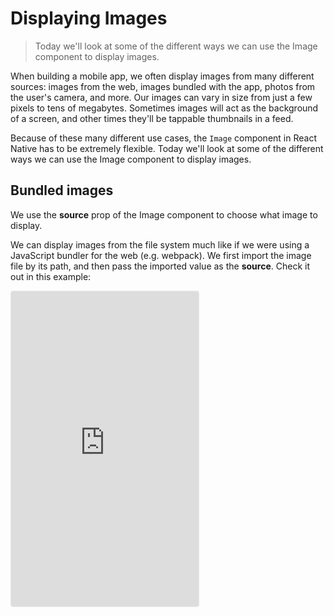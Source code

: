 # Displaying Images

> Today we'll look at some of the different ways we can use the Image component to display images.

When building a mobile app, we often display images from many different sources: images from the web, images bundled with the app, photos from the user's camera, and more. Our images can vary in size from just a few pixels to tens of megabytes. Sometimes images will act as the background of a screen, and other times they'll be tappable thumbnails in a feed.

Because of these many different use cases, the `Image` component in React Native has to be extremely flexible. Today we'll look at some of the different ways we can use the Image component to display images.

## Bundled images

We use the **source** prop of the Image component to choose what image to display.

We can display images from the file system much like if we were using a JavaScript bundler for the web (e.g. webpack). We first import the image file by its path, and then pass the imported value as the **source**. Check it out in this example:

<iframe src="https://snack.expo.io/embedded/@dabbott/bundled-image?preview=true&platform=web" style="height: 36em;border:1px solid rgba(0,0,0,.08);border-radius:4px;background:center no-repeat url('https://i.imgur.com/5apDm5w.gif'), #fafafa;" />

In production, the React Native packager will include this image in our app bundle so that it loads directly from the device, even if the device isn't connected to the internet.

If we include multiple versions of the same image for phones with different screen resolutions, we should name them e.g. myImage.png, myImage.png@2x, and myImage.png@3x. The React Native packager will include them all in our app bundle, and the Image component will automatically choose the best version.

Note that if we don't set the width and height of the Image component (in this case we set them both to 200 in a style), it will automatically use the intrinsic dimensions of the image⁠ data. However, this only works for bundled images — the React Native packager measures the image at _compile time_ and includes its dimensions in the metadata associated with the image.

## Images from the web

While we sometimes bundle a handful of images into our app, the majority of the images we display are typically hosted on the web. To display images from the web, we pass an _object_ to the **source prop**, containing a **uri**.

Here's an example:

<iframe src="https://snack.expo.io/embedded/@dabbott/image-on-the-web?preview=true&platform=web" style="height: 40em;border:1px solid rgba(0,0,0,.08);border-radius:4px;background:center no-repeat url('https://i.imgur.com/5apDm5w.gif'), #fafafa;" />

In this case, the image data will be downloaded from the URI when the Image component is rendered for the first time.

Here, the image's intrinsic dimensions are unknown at compile-time, so we must control the Image component's size through styles. In the previous example we set a **width** and **height**, but we could also rely on other flexbox properties, like flex. Here's the same example, but now we stretch the image to fill the entire screen:

<iframe src="https://snack.expo.io/embedded/@dabbott/image-on-the-web-fullscreen?preview=true&platform=web" style="height: 39em;border:1px solid rgba(0,0,0,.08);border-radius:4px;background:center no-repeat url('https://i.imgur.com/5apDm5w.gif'), #fafafa;" />

If we know the image's intrinsic dimensions ahead-of-time (e.g. maybe it was processed by our backend API already) we can include a width and height value in the object we pass to source to specify the image's intrinsic dimensions.

## Displaying content on top of an image

The Image component can't render any children, so if we want to render content on top of an image, we should instead use the `ImageBackground` component. This is a drop-in replacement for the Image component.

Here's the previous example, now using an `ImageBackground` and with a Text child:

<iframe src="https://snack.expo.io/embedded/@dabbott/image-with-content-on-top?preview=true&platform=web" style="height: 51em;border:1px solid rgba(0,0,0,.08);border-radius:4px;background:center no-repeat url('https://i.imgur.com/5apDm5w.gif'), #fafafa;" />

In the examples we've seen so far, the image has been scaled up or down automatically to match the layout of the Image and `ImageBackground` components that render them. Sometimes, however, we want a little more control over the scaling to make sure our images look great.

## Image scaling

Often we want to display images in a different aspect ratio than their intrinsic one. For example, we may present a grid of Image components as squares, when in reality some of the images are not perfect squares.

We can use the resizeMode style attribute to choose how to scale an image when its intrinsic aspect ratio is different from the aspect ratio of the Image component we render. ResizeMode is analogous to background-size or object-fit on the web.

The three common values for resizeMode are:

- **cover**: scale proportionally fill the Image component entirely.
- **contain**: scale proportionally to fit within the Image component so that the entire image is visible.
- **stretch**: scale each dimension independently to fill the Image component entirely.

In the following example, we can see each of these options in action with a 200x600 image:

<iframe src="https://snack.expo.io/embedded/@dabbott/image-resizemode?preview=true&platform=web" style="height: 50em;border:1px solid rgba(0,0,0,.08);border-radius:4px;background:center no-repeat url('https://i.imgur.com/5apDm5w.gif'), #fafafa;" />

### Up next

So far we've only covered how to handle static content: views, text, and images. To make things more interactive, we'll need to handle user input. We'll learn how to do that tomorrow!
